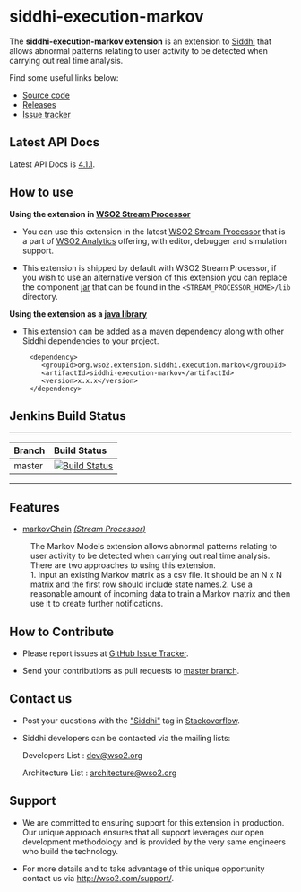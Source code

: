 siddhi-execution-markov
======================================

The **siddhi-execution-markov extension** is an extension to <a target="_blank" href="https://wso2.github.io/siddhi">Siddhi</a> that allows abnormal patterns relating to user activity to be detected when carrying out real time analysis.

Find some useful links below:

* <a target="_blank" href="https://github.com/wso2-extensions/siddhi-execution-markov">Source code</a>
* <a target="_blank" href="https://github.com/wso2-extensions/siddhi-execution-markov/releases">Releases</a>
* <a target="_blank" href="https://github.com/wso2-extensions/siddhi-execution-markov/issues">Issue tracker</a>

## Latest API Docs 

Latest API Docs is <a target="_blank" href="https://wso2-extensions.github.io/siddhi-execution-markov/api/4.1.1">4.1.1</a>.

## How to use 

**Using the extension in <a target="_blank" href="https://github.com/wso2/product-sp">WSO2 Stream Processor</a>**

* You can use this extension in the latest <a target="_blank" href="https://github.com/wso2/product-sp/releases">WSO2 Stream Processor</a> that is a part of <a target="_blank" href="http://wso2.com/analytics?utm_source=gitanalytics&utm_campaign=gitanalytics_Jul17">WSO2 Analytics</a> offering, with editor, debugger and simulation support. 

* This extension is shipped by default with WSO2 Stream Processor, if you wish to use an alternative version of this extension you can replace the component <a target="_blank" href="https://github.com/wso2-extensions/siddhi-execution-markov/releases">jar</a> that can be found in the `<STREAM_PROCESSOR_HOME>/lib` directory.

**Using the extension as a <a target="_blank" href="https://wso2.github.io/siddhi/documentation/running-as-a-java-library">java library</a>**

* This extension can be added as a maven dependency along with other Siddhi dependencies to your project.

```
     <dependency>
        <groupId>org.wso2.extension.siddhi.execution.markov</groupId>
        <artifactId>siddhi-execution-markov</artifactId>
        <version>x.x.x</version>
     </dependency>
```

## Jenkins Build Status

---

|  Branch | Build Status |
| :------ |:------------ | 
| master  | [![Build Status](https://wso2.org/jenkins/job/siddhi/job/siddhi-execution-markov/badge/icon)](https://wso2.org/jenkins/job/siddhi/job/siddhi-execution-markov/) |

---

## Features

* <a target="_blank" href="https://wso2-extensions.github.io/siddhi-execution-markov/api/4.1.1/#markovchain-stream-processor">markovChain</a> *<a target="_blank" href="https://wso2.github.io/siddhi/documentation/siddhi-4.0/#stream-processor">(Stream Processor)</a>*<br><div style="padding-left: 1em;"><p>The Markov Models extension allows abnormal patterns relating to user activity to be detected when carrying out real time analysis. There are two approaches to using this extension.<br>1. Input an existing Markov matrix as a csv file. It should be an N x N matrix and the first row should include state names.2. Use a reasonable amount of incoming data to train a Markov matrix and then use it to   create further notifications.</p></div>

## How to Contribute
 
  * Please report issues at <a target="_blank" href="https://github.com/wso2-extensions/siddhi-execution-markov/issues">GitHub Issue Tracker</a>.
  
  * Send your contributions as pull requests to <a target="_blank" href="https://github.com/wso2-extensions/siddhi-execution-markov/tree/master">master branch</a>. 
 
## Contact us 

 * Post your questions with the <a target="_blank" href="http://stackoverflow.com/search?q=siddhi">"Siddhi"</a> tag in <a target="_blank" href="http://stackoverflow.com/search?q=siddhi">Stackoverflow</a>. 
 
 * Siddhi developers can be contacted via the mailing lists:
 
    Developers List   : [dev@wso2.org](mailto:dev@wso2.org)
    
    Architecture List : [architecture@wso2.org](mailto:architecture@wso2.org)
 
## Support 

* We are committed to ensuring support for this extension in production. Our unique approach ensures that all support leverages our open development methodology and is provided by the very same engineers who build the technology. 

* For more details and to take advantage of this unique opportunity contact us via <a target="_blank" href="http://wso2.com/support?utm_source=gitanalytics&utm_campaign=gitanalytics_Jul17">http://wso2.com/support/</a>. 
